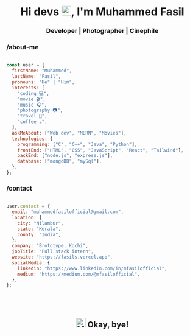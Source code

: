 <h1 class='typewriter' align='center'>Hi devs <img src="https://raw.githubusercontent.com/Tarikul-Islam-Anik/Animated-Fluent-Emojis/master/Emojis/Hand%20gestures/Waving%20Hand.png" alt="Waving Hand" width="25" height="25" />, I'm Muhammed Fasil</h1>
<h3 align="center">Developer | Photographer | Cinephile</h3>


### /about-me
```javascript

const user = {
  firstName: "Muhammed",
  lastName: "Fasil",
  pronouns: "He" | "Him",
  interests: [
    "coding 💻",
    "movie 🎬",
    "music 🎧",
    "photography 📷",
    "travel 🧳",
    "coffee ☕",
  ],
  askMeAbout: ["Web dev", "MERN", "Movies"],
  technologies: {
    programming: ["C", "C++", "Java", "Python"],
    frontEnd: ["HTML", "CSS", "JavaScript", "React", "Tailwind"],
    backEnd: ["node.js", "express.js"],
    database: ["mongoDB", "mySql"],
  },
};

```

### /contact
```javascript

user.contact = {
  email: "muhammedfasilofficial@gmail.com",
  location: {
    city: "Nilambur",
    state: "Kerala",
    county: "India",
  },
  company: "Brototype, Kochi",
  jobTitle: "Full stack intern",
  website: "https://fasils.vercel.app",
  socialMedia: {
    linkedin: "https://www.linkedin.com/in/mfasilofficial",
    medium: "https://medium.com/@mfasilofficial",
  },
};

```
<br><br>
<h2 align='center'>
  <img src="https://raw.githubusercontent.com/Tarikul-Islam-Anik/Animated-Fluent-Emojis/master/Emojis/People%20with%20activities/Man%20Running%20Light%20Skin%20Tone.png" alt="Man Running Light Skin Tone" width="25" height="25" /> Okay, bye!
</h2>
